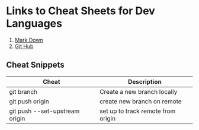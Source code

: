 # Links to Cheat Sheets for Dev Languages

1. [Mark Down](https://github.com/adam-p/markdown-here/wiki/Markdown-Here-Cheatsheet) 
2. [Git Hub](https://services.github.com/on-demand/downloads/github-git-cheat-sheet.pdf)

## Cheat Snippets
Cheat | Description
--- | ---
git branch <new branch> | Create a new branch locally
git push origin <new branch> | create new branch on remote
git push --set-upstream origin <new branch> | set up to track remote <new branc> from origin
